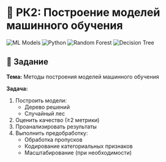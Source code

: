 # 🌳 РК2: Построение моделей машинного обучения

![ML Models](https://img.shields.io/badge/ML-Models-FF6F00?logo=scikit-learn)
![Python](https://img.shields.io/badge/Python-3.8%2B-blue?logo=python)
![Random Forest](https://img.shields.io/badge/Random%20Forest-Ensemble-green)
![Decision Tree](https://img.shields.io/badge/Decision%20Tree-Tree%20Model-brightgreen)

## 📌 Задание
**Тема:** Методы построения моделей машинного обучения

**Задача:**
1. Построить модели:
   - Дерево решений
   - Случайный лес
2. Оценить качество (≥2 метрики)
3. Проанализировать результаты
4. Выполнить предобработку:
   - Обработка пропусков
   - Кодирование категориальных признаков
   - Масштабирование (при необходимости)